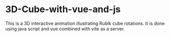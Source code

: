 # 3D-Cube-with-vue-and-js
This is a 3D interactive animation illustrating Rubik cube rotations. It is done using java script and vue combined with vite as a server.  
